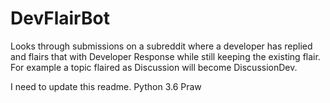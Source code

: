 # DevFlairBot
Looks through submissions on a subreddit where a developer has replied and flairs that with Developer Response while 
still keeping the existing flair. For example a topic flaired as Discussion will become DiscussionDev.

I need to update this readme.
Python 3.6
Praw
